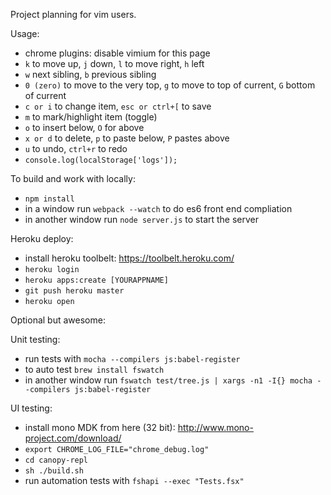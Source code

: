Project planning for vim users.

Usage:

- chrome plugins: disable vimium for this page
- `k` to move up, `j` down, `l` to move right, `h` left<br />
- `w` next sibling, `b` previous sibling
- `0 (zero)` to move to the very top, `g` to move to top of current, `G` bottom of current
- `c or i` to change item, `esc or ctrl+[` to save
- `m` to mark/highlight item (toggle)
- `o` to insert below, `O` for above
- `x or d` to delete, `p` to paste below, `P` pastes above
- `u` to undo, `ctrl+r` to redo
- `console.log(localStorage['logs']);`

To build and work with locally:

- `npm install`
- in a window run `webpack --watch` to do es6 front end compliation
- in another window run `node server.js` to start the server

Heroku deploy:

- install heroku toolbelt: https://toolbelt.heroku.com/
- `heroku login`
- `heroku apps:create [YOURAPPNAME]`
- `git push heroku master`
- `heroku open`

Optional but awesome:

Unit testing:

- run tests with `mocha --compilers js:babel-register`
- to auto test `brew install fswatch`
- in another window run `fswatch test/tree.js | xargs -n1 -I{} mocha --compilers js:babel-register`

UI testing:

- install mono MDK from here (32 bit): http://www.mono-project.com/download/
- `export CHROME_LOG_FILE="chrome_debug.log"`
- `cd canopy-repl`
- `sh ./build.sh`
- run automation tests with `fshapi --exec "Tests.fsx"`
